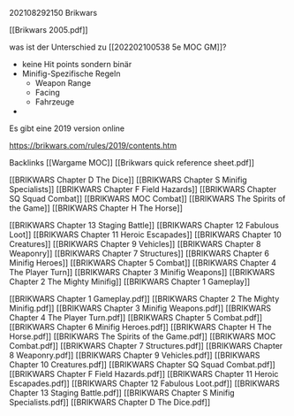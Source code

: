 202108292150 Brikwars

[[Brikwars 2005.pdf]]

was ist der Unterschied zu [[202202100538 5e MOC GM]]?
- keine Hit points sondern binär
- Minifig-Spezifische Regeln
	- Weapon Range 
	- Facing
	- Fahrzeuge
- 

Es gibt eine 2019 version online

https://brikwars.com/rules/2019/contents.htm

Backlinks
[[Wargame MOC]]
[[Brikwars quick reference sheet.pdf]]

[[BRIKWARS Chapter D The Dice]]
[[BRIKWARS Chapter S Minifig Specialists]]
[[BRIKWARS Chapter F Field Hazards]]
[[BRIKWARS Chapter SQ Squad Combat]]
[[BRIKWARS MOC Combat]]
[[BRIKWARS The Spirits of the Game]]
[[BRIKWARS Chapter H The Horse]]

[[BRIKWARS Chapter 13 Staging Battle]]
[[BRIKWARS Chapter 12 Fabulous Loot]]
[[BRIKWARS Chapter 11 Heroic Escapades]]
[[BRIKWARS Chapter 10 Creatures]]
[[BRIKWARS Chapter 9 Vehicles]]
[[BRIKWARS Chapter 8 Weaponry]]
[[BRIKWARS Chapter 7 Structures]]
[[BRIKWARS Chapter 6 Minifig Heroes]]
[[BRIKWARS Chapter 5 Combat]]
[[BRIKWARS Chapter 4 The Player Turn]]
[[BRIKWARS Chapter 3 Minifig Weapons]]
[[BRIKWARS Chapter 2 The Mighty Minifig]]
[[BRIKWARS Chapter 1 Gameplay]]


[[BRIKWARS Chapter 1 Gameplay.pdf]]
[[BRIKWARS Chapter 2 The Mighty Minifig.pdf]]
[[BRIKWARS Chapter 3 Minifig Weapons.pdf]]
[[BRIKWARS Chapter 4 The Player Turn.pdf]]
[[BRIKWARS Chapter 5 Combat.pdf]]
[[BRIKWARS Chapter 6 Minifig Heroes.pdf]]
[[BRIKWARS Chapter H The Horse.pdf]]
[[BRIKWARS The Spirits of the Game.pdf]]
[[BRIKWARS MOC Combat.pdf]]
[[BRIKWARS Chapter 7 Structures.pdf]]
[[BRIKWARS Chapter 8 Weaponry.pdf]]
[[BRIKWARS Chapter 9 Vehicles.pdf]]
[[BRIKWARS Chapter 10 Creatures.pdf]]
[[BRIKWARS Chapter SQ Squad Combat.pdf]]
[[BRIKWARS Chapter F Field Hazards.pdf]]
[[BRIKWARS Chapter 11 Heroic Escapades.pdf]]
[[BRIKWARS Chapter 12 Fabulous Loot.pdf]]
[[BRIKWARS Chapter 13 Staging Battle.pdf]]
[[BRIKWARS Chapter S Minifig Specialists.pdf]]
[[BRIKWARS Chapter D The Dice.pdf]]